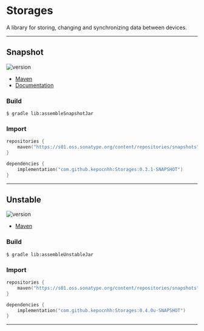 # Storages
A library for storing, changing and synchronizing data between devices.

---

## Snapshot

![version](https://img.shields.io/static/v1?label=version&message=0.3.1-SNAPSHOT&labelColor=212121&color=2962ff&style=flat)

- [Maven](https://s01.oss.sonatype.org/content/repositories/snapshots/com/github/kepocnhh/Storages/0.3.1-SNAPSHOT)
- [Documentation](https://StanleyProjects.github.io/Storages/doc/0.3.1-SNAPSHOT)

### Build
```
$ gradle lib:assembleSnapshotJar
```

### Import
```kotlin
repositories {
    maven("https://s01.oss.sonatype.org/content/repositories/snapshots")
}

dependencies {
    implementation("com.github.kepocnhh:Storages:0.3.1-SNAPSHOT")
}
```

---

## Unstable

![version](https://img.shields.io/static/v1?label=version&message=0.4.0u-SNAPSHOT&labelColor=212121&color=2962ff&style=flat)

- [Maven](https://s01.oss.sonatype.org/content/repositories/snapshots/com/github/kepocnhh/Storages/0.4.0u-SNAPSHOT)

### Build
```
$ gradle lib:assembleUnstableJar
```

### Import
```kotlin
repositories {
    maven("https://s01.oss.sonatype.org/content/repositories/snapshots")
}

dependencies {
    implementation("com.github.kepocnhh:Storages:0.4.0u-SNAPSHOT")
}
```

---
